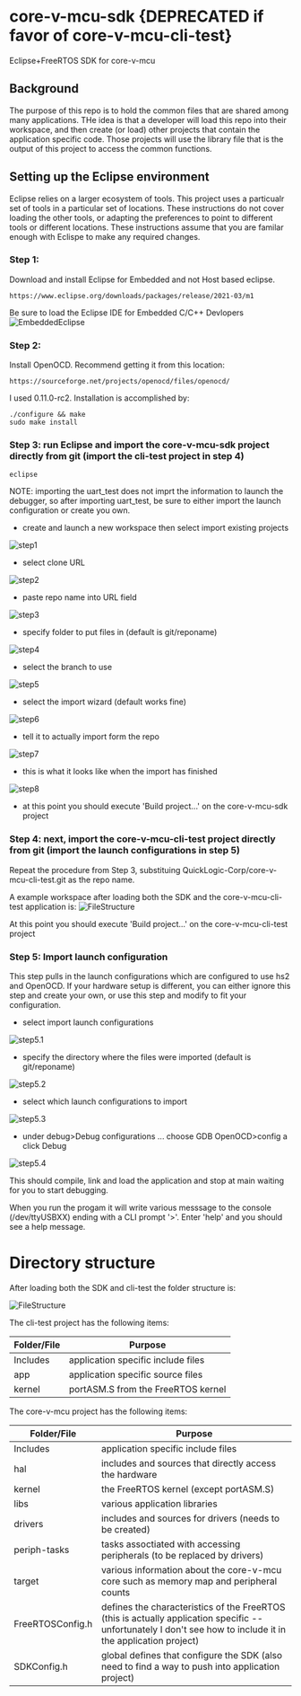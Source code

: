 # core-v-mcu-sdk {DEPRECATED if favor of core-v-mcu-cli-test}
Eclipse+FreeRTOS SDK for core-v-mcu

## Background
The purpose of this repo is to hold the common files that are shared among many applications.  THe idea is that a developer will load this repo into their workspace, and then create (or load) other projects that contain the application specific code.  Those projects will use the library file that is the output of this project to access the common functions.

## Setting up the Eclipse environment
Eclipse relies on a larger ecosystem of tools.  This project uses a particualr set of tools in a particular set of locations.  These instructions do not cover loading the other tools, or adapting the preferences to point to different tools or different locations.  These instructions assume that you are familar enough with Eclispe to make any required changes.
### Step 1: 
Download and install Eclipse for Embedded and not Host based eclipse.  
~~~
https://www.eclipse.org/downloads/packages/release/2021-03/m1
~~~

Be sure to load the Eclipse IDE for Embedded C/C++ Devlopers
![EmbeddedEclipse](./images/EmbeddedEclipse.png)

### Step 2:
Install OpenOCD.  Recommend getting it from this location:
~~~
https://sourceforge.net/projects/openocd/files/openocd/
~~~
I used 0.11.0-rc2.
Installation is accomplished by:
~~~
./configure && make
sudo make install
~~~

### Step 3: run Eclipse and import the core-v-mcu-sdk project directly from git (import the cli-test project in step 4)
~~~
eclipse
~~~
NOTE: importing the uart_test does not imprt the information to launch the debugger, so after importing uart_test, be sure to either import the launch configuration or create you own.
- create and launch a new workspace then select import existing projects

![step1](./images/1-Select-window.png)
- select clone URL

![step2](./images/2-SelectRepoSource.png)
- paste repo name into URL field

![step3](./images/3-SourceGitRepo.png)

- specify folder to put files in (default is git/reponame)

![step4](./images/4-LocalDestination.png)

- select the branch to use

![step5](./images/5-BranchSelection.png)

- select the import wizard (default works fine)

![step6](./images/6-SelectWizard.png)

- tell it to actually import form the repo

![step7](./images/7-ImportProjects.png)

- this is what it looks like when the import has finished

![step8](./images/8-core-v-mcu-sdk-project.png)

- at this point you should execute 'Build project...' on the core-v-mcu-sdk project

### Step 4: next, import the core-v-mcu-cli-test project directly from git (import the launch configurations in step 5)

Repeat the procedure from Step 3, substituing QuickLogic-Corp/core-v-mcu-cli-test.git as the repo name.

A example workspace after loading both the SDK and the core-v-mcu-cli-test application is:
![FileStructure](./images/FileStructure.png)

At this point you should execute 'Build project...' on the core-v-mcu-cli-test project

### Step 5: Import launch configuration
This step pulls in the launch configurations which are configured to use hs2 and OpenOCD.
If your hardware setup is different, you can either ignore this step and create your own, or use this step and modify to fit your configuration.

- select import launch configurations

![step5.1](./images/ImportLaunch-1.png)

- specify the directory where the files were imported (default is git/reponame)

![step5.2](./images/ImportLaunch-2-Directory.png)

- select which launch configurations to import

![step5.3](./images/ImportLaunch-3-Configs.png)

- under debug>Debug configurations ... choose GDB OpenOCD>config a click Debug

![step5.4](./images/ImportLaunch-4-Debug.png)

This should compile, link and load the application and stop at main waiting for you to start debugging.

When you run the progam it will write various messsage to the console (/dev/ttyUSBXX) ending with a CLI prompt '>'.
Enter 'help' and you should see a help message.

# Directory structure

After loading both the SDK and cli-test the folder structure is:

![FileStructure](./images/FileStructure.png)

The cli-test project has the following items:

| Folder/File       | Purpose |
| ----------        | ------- |
| Includes          | application specific include files |
| app               | application specific source files  |
| kernel            | portASM.S from the FreeRTOS kernel                   |

The core-v-mcu project has the following items:

| Folder/File       | Purpose |
| ----------        | ------- |
| Includes          | application specific include files                        |
| hal               | includes and sources that directly access the hardware    |
| kernel            | the FreeRTOS kernel (except portASM.S)                    |
| libs              | various application libraries                             |
| drivers           | includes and sources for drivers (needs to be created)    |
| periph-tasks      | tasks assoctiated with accessing peripherals (to be replaced by drivers)  |
| target            | various information about the core-v-mcu core such as memory map and peripheral counts                         |
| FreeRTOSConfig.h  | defines the characteristics of the FreeRTOS (this is actually application specific -- unfortunately I don't see how to include it in the application project) |
| SDKConfig.h       | global defines that configure the SDK (also need to find a way to push into application project) |
